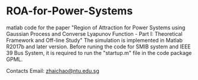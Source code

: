 # ROA-for-Power-Systems
matlab code for the paper "Region of Attraction for Power Systems using Gaussian Process and Converse Lyapunov Function - Part I: Theoretical Framework and Off-line Study"
The simulation is implemented in Matlab R2017b and later version.
Before runing the code for SMIB system and IEEE 39 Bus System, it is required to run the "startup.m" file in the code package GPML.

Contacts
Email: zhaichao@ntu.edu.sg
